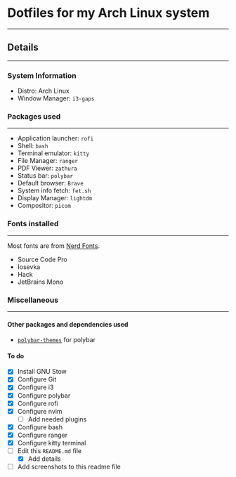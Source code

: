 # Dotfiles for my Arch Linux system
---
## Details
---
### System Information
- Distro: Arch Linux
- Window Manager: `i3-gaps`

### Packages used
---
- Application launcher: `rofi`
- Shell: `bash`
- Terminal emulator: `kitty`
- File Manager: `ranger`
- PDF Viewer: `zathura`
- Status bar: `polybar`
- Default browser: `Brave`
- System info fetch: `fet.sh`
- Display Manager: `lightdm`
- Compositor: `picom`

### Fonts installed
---
Most fonts are from [Nerd Fonts](https://github.com/ryanoasis/nerd-fonts).
- Source Code Pro
- Iosevka
- Hack
- JetBrains Mono

### Miscellaneous
---
#### Other packages and dependencies used
- [`polybar-themes`](https://github.com/adi1090x/polybar-themes) for polybar
 

#### To do
- [x] Install GNU Stow
- [x] Configure Git
- [x] Configure i3
- [x] Configure polybar
- [x] Configure rofi
- [x] Configure nvim
    - [ ] Add needed plugins
- [x] Configure bash
- [x] Configure ranger
- [x] Configure kitty terminal
- [ ] Edit this `README.md` file
    - [x] Add details
- [ ] Add screenshots to this readme file
